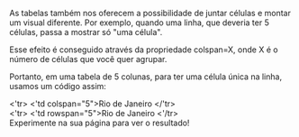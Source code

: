 As tabelas também nos oferecem a possibilidade de juntar células e montar um visual diferente. Por exemplo, quando uma linha, que deveria ter 5 células, passa a mostrar só "uma célula".

Esse efeito é conseguido através da propriedade colspan=X, onde X é o número de células que você quer agrupar.

Portanto, em uma tabela de 5 colunas, para ter uma célula única na linha, usamos um código assim:

<'tr>
    <'td colspan="5">Rio de Janeiro</td> 
</'tr>
<br>
<'tr>
    <'td rowspan="5">Rio de Janeiro</td> 
<'/tr>
<br>
Experimente na sua página para ver o resultado!